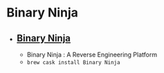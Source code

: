 # Binary Ninja
- [Binary Ninja](https://binary.ninja/)
  - 
  - Binary Ninja : A Reverse Engineering Platform
  - `brew cask install Binary Ninja`
